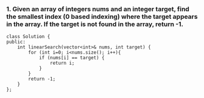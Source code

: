 ### 1. Given an array of integers nums and an integer target, find the smallest index (0 based indexing) where the target appears in the array. If the target is not found in the array, return -1.

```
class Solution {
public:
    int linearSearch(vector<int>& nums, int target) {
        for (int i=0; i<nums.size(); i++){
            if (nums[i] == target) {
                return i;
            }
        }
        return -1;
    }
};
```